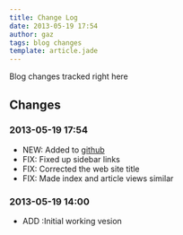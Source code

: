 ```yaml
---
title: Change Log
date: 2013-05-19 17:54
author: gaz
tags: blog changes 
template: article.jade
---
```


Blog changes tracked right here

## Changes

### 2013-05-19 17:54
* NEW: Added to [github](https://github.com/gazliddon/personalblog)
* FIX: Fixed up sidebar links
* FIX: Corrected the web site title
* FIX: Made index and article views similar 

### 2013-05-19 14:00
* ADD :Initial working vesion

